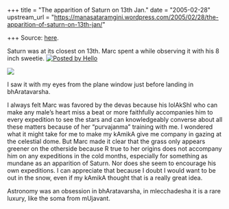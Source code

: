 +++
title = "The apparition of Saturn on 13th Jan."
date = "2005-02-28"
upstream_url = "https://manasataramgini.wordpress.com/2005/02/28/the-apparition-of-saturn-on-13th-jan/"

+++
Source: [here](https://manasataramgini.wordpress.com/2005/02/28/the-apparition-of-saturn-on-13th-jan/).



Saturn was at its closest on 13th. Marc spent a while observing it with his 8 inch sweetie. [![Posted by Hello](https://i0.wp.com/photos1.blogger.com/pbh.gif)](http://www.hello.com/)

[![](https://i1.wp.com/photos1.blogger.com/img/133/1300/400/saturn_13.jpg)](http://photos1.blogger.com/img/133/1300/640/saturn_13.jpg)

I saw it with my eyes from the plane window just before landing in bhAratavarsha.

I always felt Marc was favored by the devas because his lolAkShI who can make any male’s heart miss a beat or more faithfully accompanies him to every expedition to see the stars and can knowledgeably converse about all these matters because of her “purvajanma” training with me. I wondered what it might take for me to make my kAmikA give me company in gazing at the celestial dome. But Marc made it clear that the grass only appears greener on the otherside because R true to her origins does not accompany him on any expeditions in the cold months, especially for something as mundane as an apparition of Saturn. Nor does she seem to encourage his own expeditions. I can appreciate that because I doubt I would want to be out in the snow, even if my kAmikA thought that is a really great idea.

Astronomy was an obsession in bhAratavarsha, in mlecchadesha it is a rare luxury, like the soma from mUjavant.

